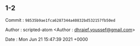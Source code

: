 ## 1-2 

 Commit : `98535b9ae1fca6287344a40832bd532157fb50ed`

 Author : scripted-atom <Author : dhraief.youssef@gmail.com> 

 Date 	: Mon Jun 21 15:47:39 2021 +0000 

